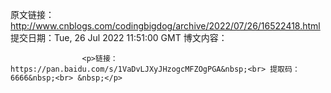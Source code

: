 原文链接：http://www.cnblogs.com/codingbigdog/archive/2022/07/26/16522418.html
提交日期：Tue, 26 Jul 2022 11:51:00 GMT
博文内容：

                    <p>链接：https://pan.baidu.com/s/1VaDvLJXyJHzogcMFZOgPGA&nbsp;<br> 提取码：6666&nbsp;<br> &nbsp;</p>
                